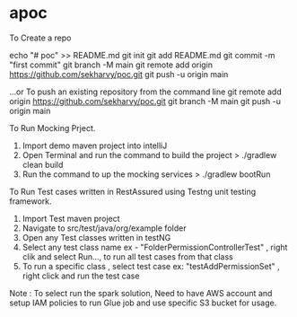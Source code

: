 # apoc

To Create a repo

echo "# poc" >> README.md
git init
git add README.md
git commit -m "first commit"
git branch -M main
git remote add origin https://github.com/sekharvy/poc.git
git push -u origin main


…or To push an existing repository from the command line
git remote add origin https://github.com/sekharvy/poc.git
git branch -M main
git push -u origin main


To Run Mocking Prject.

1. Import demo maven project into intelliJ 
2. Open Terminal and run the command to build the project > ./gradlew clean build 
3. Run the command to up the mocking services > ./gradlew bootRun   


To Run Test cases written in RestAssured using Testng unit testing framework.

1. Import Test maven project
2. Navigate to src/test/java/org/example folder
3. Open any Test classes written in testNG
4. Select any test class name ex - "FolderPermissionControllerTest" , right clik and select Run..., to run all test cases from that class
5. To run a specific class , select test case ex: "testAddPermissionSet" , right click and run the test case

   
Note : 
To select run the spark solution, Need to have AWS account and setup IAM policies to run Glue job and use specific S3 bucket for usage.
